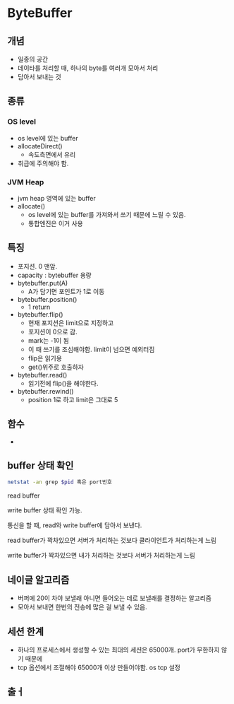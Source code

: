 # ByteBuffer
## 개념
- 일종의 공간
- 데이타를 처리할 때, 하나의 byte를 여러개 모아서 처리
- 담아서 보내는 것
  
## 종류
### OS level
- os level에 있는 buffer
- allocateDirect()
  - 속도측면에서 유리
- 취급에 주의해야 함.
### JVM Heap
- jvm heap 영역에 있는 buffer
- allocate()
  - os level에 있는 buffer를 가져와서 쓰기 때문에 느릴 수 있음.
  - 통합엔진은 이거 사용

## 특징
- 포지션. 0 맨앞.
- capacity : bytebuffer 용량
- bytebuffer.put(A) 
  - A가 담기면 포인트가 1로 이동
- bytebuffer.position()
  - 1 return
- bytebuffer.flip()
  - 현재 포지션은 limit으로 지정하고
  - 포지션이 0으로 감.
  - mark는 -1이 됨
  - 이 때 쓰기를 조심해야함. limit이 넘으면 예외터짐
  - flip은 읽기용
  - get()위주로 호출하자
- bytebuffer.read()
  - 읽기전에 flip()을 해야한다.
- bytebuffer.rewind() 
  - position 1로 하고 limit은 그대로 5

## 함수
- 

## buffer 상태 확인

```sh
netstat -an grep $pid 혹은 port번호
```

read buffer

write buffer 상태 확인 가능.

통신을 할 때, read와 write buffer에 담아서 보낸다. 

read buffer가 꽉차있으면 서버가 처리하는 것보다 클라이언트가 처리하는게 느림

write buffer가 꽉차있으면 내가 처리하는 것보다 서버가 처리하는게 느림

## 네이글 알고리즘
- 버퍼에 20이 차야 보낼래 아니면 들어오는 데로 보낼래를 결정하는 알고리즘
- 모아서 보내면 한번의 전송에 많은 걸 보낼 수 있음.

## 세션 한계
- 하나의 프로세스에서 생성할 수 있는 최대의 세션은 65000개. port가 무한하지 않기 때문에
- tcp 옵션에서 조절해야 65000개 이상 만들어야함. os tcp 설정



## 출ㅓ
